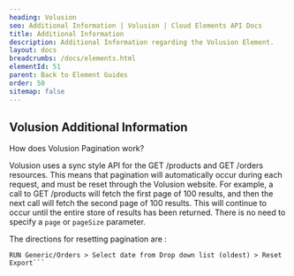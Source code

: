 ```yaml
---
heading: Volusion
seo: Additional Information | Volusion | Cloud Elements API Docs
title: Additional Information
description: Additional Information regarding the Volusion Element.
layout: docs
breadcrumbs: /docs/elements.html
elementId: 51
parent: Back to Element Guides
order: 50
sitemap: false
---
```


## Volusion Additional Information

How does Volusion Pagination work?

Volusion uses a sync style API for the GET /products and GET /orders resources.
This means that pagination will automatically occur during each request, and
must be reset through the Volusion website. For example, a call to GET /products will
fetch the first page of 100 results, and then the next call will fetch the second page of 100
results. This will continue to occur until the entire store of results has been
returned. There is no need to specify a `page` or `pageSize` parameter.

The directions for resetting pagination are :

```Volusion admin dashboard > Inventory > Import/Export > Volusion API >
RUN Generic/Orders > Select date from Drop down list (oldest) > Reset Export```
